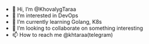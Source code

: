 - 👋 Hi, I’m @KhovalygTaraa
- 👀 I’m interested in DevOps
- 🌱 I’m currently learning Golang, K8s
- 💞️ I’m looking to collaborate on something interesting
- 📫 How to reach me @khtaraa(telegram)

<!---
KhovalygTaraa/KhovalygTaraa is a ✨ special ✨ repository because its `README.md` (this file) appears on your GitHub profile.
You can click the Preview link to take a look at your changes.
--->
